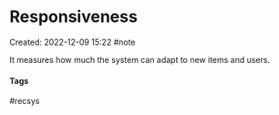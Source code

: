 # Responsiveness
Created: 2022-12-09 15:22
#note

It measures how much the system can adapt to new items and users.

#### Tags
#recsys 